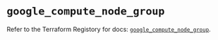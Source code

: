 # `google_compute_node_group`

Refer to the Terraform Registory for docs: [`google_compute_node_group`](https://www.terraform.io/docs/providers/google-beta/r/google_compute_node_group).
